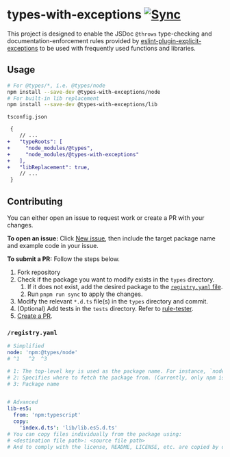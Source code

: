 # types-with-exceptions [![Sync](https://github.com/Xvezda/types-with-exceptions/actions/workflows/sync.yml/badge.svg)](https://github.com/Xvezda/types-with-exceptions/actions/workflows/sync.yml)

This project is designed to enable the JSDoc `@throws` type-checking and documentation-enforcement rules provided by [eslint-plugin-explicit-exceptions](https://github.com/Xvezda/eslint-plugin-explicit-exceptions) to be used with frequently used functions and libraries.

## Usage

```sh
# For @types/*, i.e. @types/node
npm install --save-dev @types-with-exceptions/node
# For built-in lib replacement
npm install --save-dev @types-with-exceptions/lib
```
`tsconfig.json`
```diff
 {
    // ...
+   "typeRoots": [
+     "node_modules/@types",
+     "node_modules/@types-with-exceptions"
+   ],
+   "libReplacement": true,
    // ...
 }
```

## Contributing

You can either open an issue to request work or create a PR with your changes.

**To open an issue:**
Click [New issue](https://github.com/Xvezda/types-with-exceptions/issues/new), then include the target package name and example code in your issue.

**To submit a PR:**
Follow the steps below.

1. Fork repository
1. Check if the package you want to modify exists in the `types` directory.
   1. If it does not exist, add the desired package to the [`registry.yaml` file](https://github.com/Xvezda/types-with-exceptions?tab=readme-ov-file#registryyaml).
   1. Run `pnpm run sync` to apply the changes.
1. Modify the relevant `*.d.ts` file(s) in the `types` directory and commit.
1. (Optional) Add tests in the `tests` directory. Refer to [rule-tester](https://typescript-eslint.io/packages/rule-tester).
1. [Create a PR](https://github.com/Xvezda/types-with-exceptions/compare).

### `/registry.yaml`

```yaml
# Simplified
node: 'npm:@types/node'
# ^1   ^2  ^3

# 1: The top-level key is used as the package name. For instance, `node` becomes `@types-with-exceptions/node`
# 2: Specifies where to fetch the package from. (Currently, only npm is supported.)
# 3: Package name


# Advanced
lib-es5:
  from: 'npm:typescript'
  copy:
    'index.d.ts': 'lib/lib.es5.d.ts'
# You can copy files individually from the package using:
# <destination file path>: <source file path>
# And to comply with the license, README, LICENSE, etc. are copied by default without needing to specify them separately.
```
